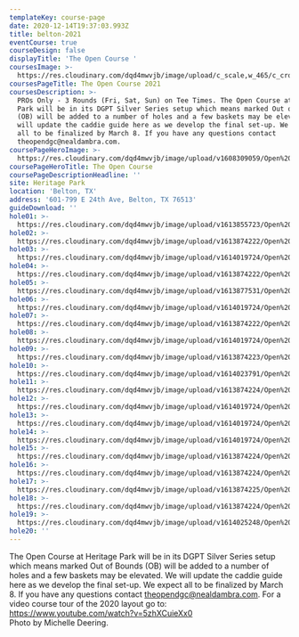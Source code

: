 ```yaml
---
templateKey: course-page
date: 2020-12-14T19:37:03.993Z
title: belton-2021
eventCourse: true
courseDesign: false
displayTitle: 'The Open Course '
coursesImage: >-
  https://res.cloudinary.com/dqd4mwvjb/image/upload/c_scale,w_465/c_crop,h_300,w_465/v1608321382/Open%20DGC/Courses/Todgc-flag-w-logos_rkil5x.jpg
coursesPageTitle: The Open Course 2021
coursesDescription: >-
  PROs Only - 3 Rounds (Fri, Sat, Sun) on Tee Times. The Open Course at Heritage
  Park will be in its DGPT Silver Series setup which means marked Out of Bounds
  (OB) will be added to a number of holes and a few baskets may be elevated. We
  will update the caddie guide here as we develop the final set-up. We expect
  all to be finalized by March 8. If you have any questions contact
  theopendgc@nealdambra.com.
coursePageHeroImage: >-
  https://res.cloudinary.com/dqd4mwvjb/image/upload/v1608309059/Open%20DGC/Courses/Belton/2021%20Belton/banner_1920x1000_theopencourse_h2ms1r.jpg
coursePageHeroTitle: The Open Course
coursePageDescriptionHeadline: ''
site: Heritage Park
location: 'Belton, TX'
address: '601-799 E 24th Ave, Belton, TX 76513'
guideDownload: ''
hole01: >-
  https://res.cloudinary.com/dqd4mwvjb/image/upload/v1613855723/Open%20DGC/Courses/Belton/2021%20Belton/Caddie%20Guide/Tee_Signs_Caddie-TOAB21_01_w4yg2d.jpg
hole02: >-
  https://res.cloudinary.com/dqd4mwvjb/image/upload/v1613874222/Open%20DGC/Courses/Belton/2021%20Belton/Caddie%20Guide/Tee_Signs_Caddie-TOAB21_02_kewqfp.jpg
hole03: >-
  https://res.cloudinary.com/dqd4mwvjb/image/upload/v1614019724/Open%20DGC/Courses/Belton/2021%20Belton/Caddie%20Guide/Tee_Signs_Caddie-TOAB21_03-cgix_rtvmaa.jpg
hole04: >-
  https://res.cloudinary.com/dqd4mwvjb/image/upload/v1613874222/Open%20DGC/Courses/Belton/2021%20Belton/Caddie%20Guide/Tee_Signs_Caddie-TOAB21_04_zyejbb.jpg
hole05: >-
  https://res.cloudinary.com/dqd4mwvjb/image/upload/v1613877531/Open%20DGC/Courses/Belton/2021%20Belton/Caddie%20Guide/Tee_Signs_Caddie-TOAB21_05_czwshi.jpg
hole06: >-
  https://res.cloudinary.com/dqd4mwvjb/image/upload/v1614019724/Open%20DGC/Courses/Belton/2021%20Belton/Caddie%20Guide/Tee_Signs_Caddie-TOAB21_06-x_j0wwks.jpg
hole07: >-
  https://res.cloudinary.com/dqd4mwvjb/image/upload/v1613874222/Open%20DGC/Courses/Belton/2021%20Belton/Caddie%20Guide/Tee_Signs_Caddie-TOAB21_07_j2gptb.jpg
hole08: >-
  https://res.cloudinary.com/dqd4mwvjb/image/upload/v1614019724/Open%20DGC/Courses/Belton/2021%20Belton/Caddie%20Guide/Tee_Signs_Caddie-TOAB21_08-x_xho3cx.jpg
hole09: >-
  https://res.cloudinary.com/dqd4mwvjb/image/upload/v1613874223/Open%20DGC/Courses/Belton/2021%20Belton/Caddie%20Guide/Tee_Signs_Caddie-TOAB21_09_yrnfvp.jpg
hole10: >-
  https://res.cloudinary.com/dqd4mwvjb/image/upload/v1614023791/Open%20DGC/Courses/Belton/2021%20Belton/Caddie%20Guide/Tee_Signs_Caddie-TOAB21_10-x_pwtggi.jpg
hole11: >-
  https://res.cloudinary.com/dqd4mwvjb/image/upload/v1613874224/Open%20DGC/Courses/Belton/2021%20Belton/Caddie%20Guide/Tee_Signs_Caddie-TOAB21_11_svozhr.jpg
hole12: >-
  https://res.cloudinary.com/dqd4mwvjb/image/upload/v1614019724/Open%20DGC/Courses/Belton/2021%20Belton/Caddie%20Guide/Tee_Signs_Caddie-TOAB21_12-x_pzhczb.jpg
hole13: >-
  https://res.cloudinary.com/dqd4mwvjb/image/upload/v1614019724/Open%20DGC/Courses/Belton/2021%20Belton/Caddie%20Guide/Tee_Signs_Caddie-TOAB21_13-x_oktgjo.jpg
hole14: >-
  https://res.cloudinary.com/dqd4mwvjb/image/upload/v1614019724/Open%20DGC/Courses/Belton/2021%20Belton/Caddie%20Guide/Tee_Signs_Caddie-TOAB21_14-x_u4qrri.jpg
hole15: >-
  https://res.cloudinary.com/dqd4mwvjb/image/upload/v1613874224/Open%20DGC/Courses/Belton/2021%20Belton/Caddie%20Guide/Tee_Signs_Caddie-TOAB21_15_e2yukc.jpg
hole16: >-
  https://res.cloudinary.com/dqd4mwvjb/image/upload/v1613874224/Open%20DGC/Courses/Belton/2021%20Belton/Caddie%20Guide/Tee_Signs_Caddie-TOAB21_16_rrdowy.jpg
hole17: >-
  https://res.cloudinary.com/dqd4mwvjb/image/upload/v1613874225/Open%20DGC/Courses/Belton/2021%20Belton/Caddie%20Guide/Tee_Signs_Caddie-TOAB21_17_by6yht.jpg
hole18: >-
  https://res.cloudinary.com/dqd4mwvjb/image/upload/v1613874224/Open%20DGC/Courses/Belton/2021%20Belton/Caddie%20Guide/Tee_Signs_Caddie-TOAB21_18_c9xdos.jpg
hole19: >-
  https://res.cloudinary.com/dqd4mwvjb/image/upload/v1614025248/Open%20DGC/Courses/Belton/2021%20Belton/Caddie%20Guide/Tee_Signs_Caddie-TOAB21_00_mapscorerulesx_gdc1ez.jpg
hole20: ''
---
```

The Open Course at Heritage Park will be in its DGPT Silver Series setup which
  means marked Out of Bounds (OB) will be added to a number of holes and a few
  baskets may be elevated. We will update the caddie guide here as we develop
  the final set-up. We expect all to be finalized by March 8. If you have any
  questions contact <theopendgc@nealdambra.com>. For a video course tour of the
  2020 layout go to: <https://www.youtube.com/watch?v=5zhXCuieXx0>
  <br/>
  Photo by Michelle Deering.